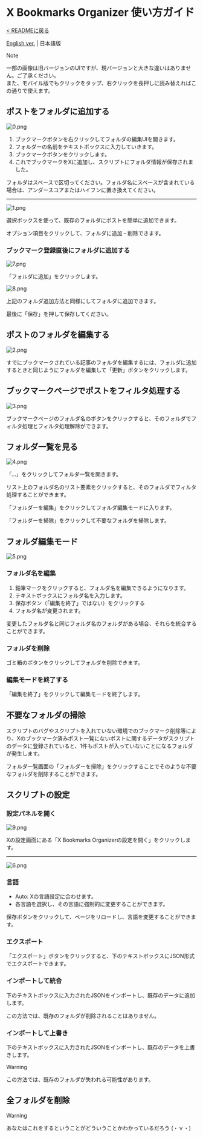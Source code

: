 # X Bookmarks Organizer 使い方ガイド

[< READMEに戻る](https://github.com/nashikinako/XBookmarksOrganizer/blob/main/README-ja.md)

[English ver.](https://github.com/nashikinako/XBookmarksOrganizer/blob/main/usage.md) | 日本語版

> [!NOTE]  
> 一部の画像は旧バージョンのUIですが、現バージョンと大きな違いはありません。ご了承ください。  
> また、モバイル版でもクリックをタップ、右クリックを長押しに読み替えればこの通りで使えます。

## ポストをフォルダに追加する

![0.png](https://raw.githubusercontent.com/nashikinako/XBookmarksOrganizer/main/usage-imgs/ja/0.png)

1. ブックマークボタンを右クリックしてフォルダの編集UIを開きます。
2. フォルダーの名前をテキストボックスに入力していきます。
3. ブックマークボタンをクリックします。
4. これでブックマークをXに追加し、スクリプトにフォルダ情報が保存されました。

フォルダはスペースで区切ってください。フォルダ名にスペースが含まれている場合は、アンダースコアまたはハイフンに置き換えてください。

---

![1.png](https://raw.githubusercontent.com/nashikinako/XBookmarksOrganizer/main/usage-imgs/ja/1.png)

選択ボックスを使って、既存のフォルダにポストを簡単に追加できます。

オプション項目をクリックして、フォルダに追加・削除できます。

### ブックマーク登録直後にフォルダに追加する

![7.png](https://raw.githubusercontent.com/nashikinako/XBookmarksOrganizer/main/usage-imgs/ja/7.png)

「フォルダに追加」をクリックします。

![8.png](https://raw.githubusercontent.com/nashikinako/XBookmarksOrganizer/main/usage-imgs/ja/8.png)

上記のフォルダ追加方法と同様にしてフォルダに追加できます。

最後に「保存」を押して保存してください。

## ポストのフォルダを編集する

![2.png](https://raw.githubusercontent.com/nashikinako/XBookmarksOrganizer/main/usage-imgs/ja/2.png)

すでにブックマークされている記事のフォルダを編集するには、フォルダに追加するときと同じようにフォルダを編集して「更新」ボタンをクリックします。

## ブックマークページでポストをフィルタ処理する

![3.png](https://raw.githubusercontent.com/nashikinako/XBookmarksOrganizer/main/usage-imgs/ja/3.png)

ブックマークページのフォルダ名のボタンをクリックすると、そのフォルダでフィルタ処理とフィルタ処理解除ができます。

## フォルダ一覧を見る

![4.png](https://raw.githubusercontent.com/nashikinako/XBookmarksOrganizer/main/usage-imgs/ja/4.png)

「...」をクリックしてフォルダ一覧を開きます。

リスト上のフォルダ名のリスト要素をクリックすると、そのフォルダでフィルタ処理することができます。

「フォルダーを編集」をクリックしてフォルダ編集モードに入ります。

「フォルダーを掃除」をクリックして不要なフォルダを掃除します。

## フォルダ編集モード

![5.png](https://raw.githubusercontent.com/nashikinako/XBookmarksOrganizer/main/usage-imgs/ja/5.png)

### フォルダ名を編集

1. 鉛筆マークをクリックすると、フォルダ名を編集できるようになります。
2. テキストボックスにフォルダ名を入力します。
3. 保存ボタン（「編集を終了」ではない）をクリックする
4. フォルダ名が変更されます。

変更したフォルダ名と同じフォルダ名のフォルダがある場合、それらを統合することができます。

### フォルダを削除

ゴミ箱のボタンをクリックしてフォルダを削除できます。

### 編集モードを終了する

「編集を終了」をクリックして編集モードを終了します。

## 不要なフォルダの掃除

スクリプトのバグやスクリプトを入れていない環境でのブックマーク削除等により、Xのブックマーク済みポスト一覧にないポストに関するデータがスクリプトのデータに登録されていると、1件もポストが入っていないことになるフォルダが発生します。

フォルダ一覧画面の「フォルダーを掃除」をクリックすることでそのような不要なフォルダを削除することができます。

## スクリプトの設定

### 設定パネルを開く

![9.png](https://raw.githubusercontent.com/nashikinako/XBookmarksOrganizer/main/usage-imgs/ja/9.png)

Xの設定画面にある「X Bookmarks Organizerの設定を開く」をクリックします。

---

![6.png](https://raw.githubusercontent.com/nashikinako/XBookmarksOrganizer/main/usage-imgs/ja/6.png)

### 言語

- Auto: Xの言語設定に合わせます。
- 各言語を選択し、その言語に強制的に変更することができます。

保存ボタンをクリックして、ページをリロードし、言語を変更することができます。

### エクスポート

「エクスポート」ボタンをクリックすると、下のテキストボックスにJSON形式でエクスポートできます。

### インポートして統合

下のテキストボックスに入力されたJSONをインポートし、既存のデータに追加します。

この方法では、既存のフォルダが削除されることはありません。

### インポートして上書き

下のテキストボックスに入力されたJSONをインポートし、既存のデータを上書きします。

> [!WARNING]  
> この方法では、既存のフォルダが失われる可能性があります。

## 全フォルダを削除

> [!WARNING]  
> あなたはこれをするということがどういうことかわかっているだろう (・ｖ・)
